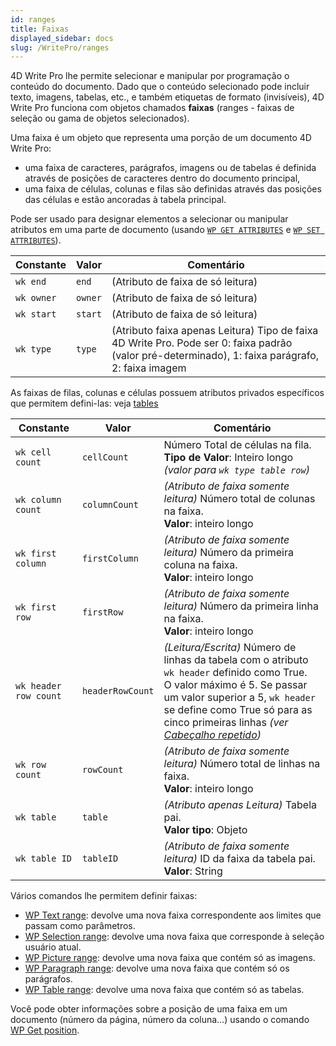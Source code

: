 ```yaml
---
id: ranges
title: Faixas
displayed_sidebar: docs
slug: /WritePro/ranges
---
```




4D Write Pro lhe permite selecionar e manipular por programação o conteúdo do documento. Dado que o conteúdo selecionado pode incluir texto, imagens, tabelas, etc., e também etiquetas de formato (invisíveis), 4D Write Pro funciona com objetos chamados **faixas** (ranges - faixas de seleção ou gama de objetos selecionados).

Uma faixa é um objeto que representa uma porção de um documento 4D Write Pro:

- uma faixa de caracteres, parágrafos, imagens ou de tabelas é definida através de posições de caracteres dentro do documento principal,
- uma faixa de células, colunas e filas são definidas através das posições das células e estão ancoradas à tabela principal.

Pode ser usado para designar elementos a selecionar ou manipular atributos em uma parte de documento (usando [`WP GET ATTRIBUTES`](../commands/wp-get-attributes) e [`WP SET ATTRIBUTES`](../commands/wp-set-attributes)).

| Constante   | Valor | Comentário |
|------------|-------|-------------|
| `wk end`   | `end` | (Atributo de faixa de só leitura) |
| `wk owner` | `owner` | (Atributo de faixa de só leitura) |
| `wk start` | `start` | (Atributo de faixa de só leitura) |
| `wk type`  | `type` | (Atributo faixa apenas Leitura) Tipo de faixa 4D Write Pro. Pode ser 0: faixa padrão (valor pré-determinado), 1: faixa parágrafo, 2: faixa imagem |

As faixas de filas, colunas e células possuem atributos privados específicos que permitem defini-las: veja [tables](./handling-tables.md)

| Constante              | Valor            | Comentário |
|------------------------|------------------|-------------|
| `wk cell count`        | `cellCount`      | Número Total de células na fila.<br>**Tipo de Valor**: Inteiro longo *(valor para `wk type table row`)* |
| `wk column count`      | `columnCount`    | *(Atributo de faixa somente leitura)* Número total de colunas na faixa.<br>**Valor**: inteiro longo |
| `wk first column`      | `firstColumn`    | *(Atributo de faixa somente leitura)* Número da primeira coluna na faixa.<br>**Valor**: inteiro longo |
| `wk first row`         | `firstRow`       | *(Atributo de faixa somente leitura)* Número da primeira linha na faixa.<br>**Valor**: inteiro longo |
| `wk header row count`  | `headerRowCount` | *(Leitura/Escrita)* Número de linhas da tabela com o atributo `wk header` definido como True.<br>O valor máximo é 5. Se passar um valor superior a 5, `wk header` se define como True só para as cinco primeiras linhas *(ver [Cabeçalho repetido](./handling-tables.md#repeated-headers))* |
| `wk row count`         | `rowCount`       | *(Atributo de faixa somente leitura)* Número total de linhas na faixa.<br>**Valor**: inteiro longo |
| `wk table`             | `table`          | *(Atributo apenas Leitura)* Tabela pai.<br>**Valor tipo**: Objeto |
| `wk table ID`          | `tableID`        | *(Atributo de faixa somente leitura)* ID da faixa da tabela pai.<br>**Valor**: String |



Vários comandos lhe permitem definir faixas:

- [WP Text range](../commands-legacy/wp-text-range.md): devolve uma nova faixa correspondente aos limites que passam como parâmetros.
- [WP Selection range](../commands-legacy/wp-selection-range): devolve uma nova faixa que corresponde à seleção usuário atual.
- [WP Picture range](../commands-legacy/wp-picture-range): devolve uma nova faixa que contém só as imagens.
- [WP Paragraph range](../commands-legacy/wp-paragraph-range): devolve uma nova faixa que contém só os parágrafos.
- [WP Table range](../commands-legacy/wp-table-range): devolve uma nova faixa que contém só as tabelas.

Você pode obter informações sobre a posição de uma faixa em um documento (número da página, número da coluna…) usando o comando [WP Get position](../commands-legacy/wp-get-position).


